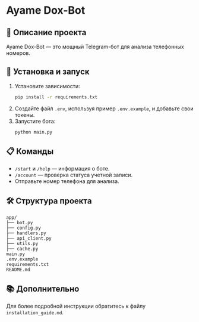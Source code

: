 
# Ayame Dox-Bot

## 📖 Описание проекта
Ayame Dox-Bot — это мощный Telegram-бот для анализа телефонных номеров.

## 🚀 Установка и запуск
1. Установите зависимости:
   ```bash
   pip install -r requirements.txt
   ```
2. Создайте файл `.env`, используя пример `.env.example`, и добавьте свои токены.
3. Запустите бота:
   ```bash
   python main.py
   ```

## 📋 Команды
- `/start` и `/help` — информация о боте.
- `/account` — проверка статуса учетной записи.
- Отправьте номер телефона для анализа.

## 🛠️ Структура проекта
```
app/
├── bot.py
├── config.py
├── handlers.py
├── api_client.py
├── utils.py
├── cache.py
main.py
.env.example
requirements.txt
README.md
```

## 📚 Дополнительно
Для более подробной инструкции обратитесь к файлу `installation_guide.md`.
